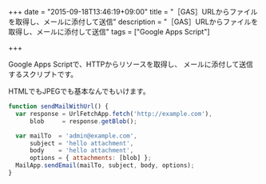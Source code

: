 +++
date = "2015-09-18T13:46:19+09:00"
title = "［GAS］URLからファイルを取得し、メールに添付して送信"
description = "［GAS］URLからファイルを取得し、メールに添付して送信"
tags = ["Google Apps Script"]

+++

Google Apps Scriptで、HTTPからリソースを取得し、
メールに添付して送信するスクリプトです。

HTMLでもJPEGでも基本なんでもいけます。

```javascript
function sendMailWithUrl() {
  var response = UrlFetchApp.fetch('http://example.com'),
      blob     = response.getBlob();

  var mailTo  = 'admin@example.com',
      subject = 'hello attachment',
      body    = 'hello attachment',
      options = { attachments: [blob] };
  MailApp.sendEmail(mailTo, subject, body, options);
}
```


